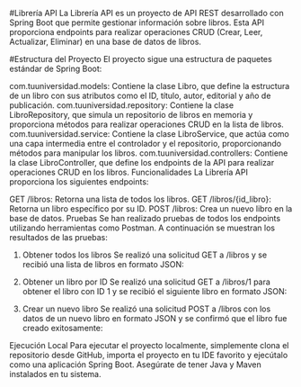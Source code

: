 #Librería API
La Librería API es un proyecto de API REST desarrollado con Spring Boot que permite gestionar información sobre libros. Esta API proporciona endpoints para realizar operaciones CRUD (Crear, Leer, Actualizar, Eliminar) en una base de datos de libros.

#Estructura del Proyecto
El proyecto sigue una estructura de paquetes estándar de Spring Boot:

com.tuuniversidad.models: Contiene la clase Libro, que define la estructura de un libro con sus atributos como el ID, título, autor, editorial y año de publicación.
com.tuuniversidad.repository: Contiene la clase LibroRepository, que simula un repositorio de libros en memoria y proporciona métodos para realizar operaciones CRUD en la lista de libros.
com.tuuniversidad.service: Contiene la clase LibroService, que actúa como una capa intermedia entre el controlador y el repositorio, proporcionando métodos para manipular los libros.
com.tuuniversidad.controllers: Contiene la clase LibroController, que define los endpoints de la API para realizar operaciones CRUD en los libros.
Funcionalidades
La Librería API proporciona los siguientes endpoints:

GET /libros: Retorna una lista de todos los libros.
GET /libros/{id_libro}: Retorna un libro específico por su ID.
POST /libros: Crea un nuevo libro en la base de datos.
Pruebas
Se han realizado pruebas de todos los endpoints utilizando herramientas como Postman. A continuación se muestran los resultados de las pruebas:

1. Obtener todos los libros
Se realizó una solicitud GET a /libros y se recibió una lista de libros en formato JSON:


2. Obtener un libro por ID
Se realizó una solicitud GET a /libros/1 para obtener el libro con ID 1 y se recibió el siguiente libro en formato JSON:


3. Crear un nuevo libro
Se realizó una solicitud POST a /libros con los datos de un nuevo libro en formato JSON y se confirmó que el libro fue creado exitosamente:


Ejecución Local
Para ejecutar el proyecto localmente, simplemente clona el repositorio desde GitHub, importa el proyecto en tu IDE favorito y ejecútalo como una aplicación Spring Boot. Asegúrate de tener Java y Maven instalados en tu sistema.
